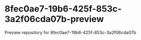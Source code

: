 # 8fec0ae7-19b6-425f-853c-3a2f06cda07b-preview
Preview repository for 8fec0ae7-19b6-425f-853c-3a2f06cda07b
